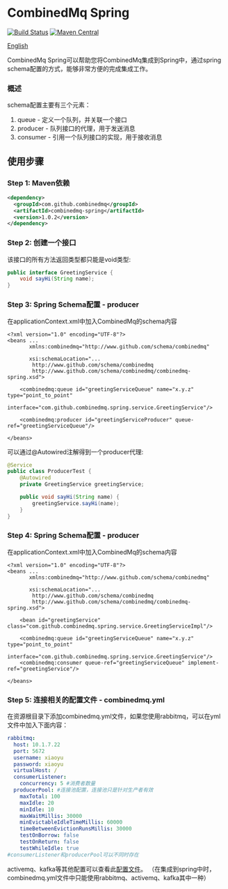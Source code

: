 CombinedMq Spring
========================
[![Build Status](https://travis-ci.com/combinedmq/combinedmq-spring.svg?branch=master)](https://travis-ci.com/combinedmq/combinedmq-spring)
[![Maven Central](https://img.shields.io/maven-central/v/com.github.combinedmq/combinedmq-spring.svg?label=Maven%20Central)](https://search.maven.org/search?q=g:%22com.github.combinedmq%22%20AND%20a:%22combinedmq-spring%22)

[English](https://github.com/combinedmq/combinedmq-spring/blob/v1.0.x/README.md)

CombinedMq Spring可以帮助您将CombinedMq集成到Spring中，通过spring schema配置的方式，能够非常方便的完成集成工作。

### 概述

schema配置主要有三个元素：
1. queue - 定义一个队列，并关联一个接口
2. producer - 队列接口的代理，用于发送消息
3. consumer - 引用一个队列接口的实现，用于接收消息
## 使用步骤
### Step 1: Maven依赖
```xml
<dependency>
  <groupId>com.github.combinedmq</groupId>
  <artifactId>combinedmq-spring</artifactId>
  <version>1.0.2</version>
</dependency>
```
### Step 2: 创建一个接口
该接口的所有方法返回类型都只能是void类型:
```java
public interface GreetingService {
    void sayHi(String name);
}
```
### Step 3: Spring Schema配置 - producer
在applicationContext.xml中加入CombinedMq的schema内容
```
<?xml version="1.0" encoding="UTF-8"?>
<beans ...
       xmlns:combinedmq="http://www.github.com/schema/combinedmq"

       xsi:schemaLocation="...
		http://www.github.com/schema/combinedmq
        http://www.github.com/schema/combinedmq/combinedmq-spring.xsd">

    <combinedmq:queue id="greetingServiceQueue" name="x.y.z" type="point_to_point"
                      interface="com.github.combinedmq.spring.service.GreetingService"/>

    <combinedmq:producer id="greetingServiceProducer" queue-ref="greetingServiceQueue"/>

</beans>
```
可以通过@Autowired注解得到一个producer代理:
```java
@Service
public class ProducerTest {
    @Autowired
    private GreetingService greetingService;

    public void sayHi(String name) {
        greetingService.sayHi(name);
    }
}
```
### Step 4: Spring Schema配置 - producer
在applicationContext.xml中加入CombinedMq的schema内容

```
<?xml version="1.0" encoding="UTF-8"?>
<beans ...
       xmlns:combinedmq="http://www.github.com/schema/combinedmq"

       xsi:schemaLocation="...
		http://www.github.com/schema/combinedmq
        http://www.github.com/schema/combinedmq/combinedmq-spring.xsd">

    <bean id="greetingService" class="com.github.combinedmq.spring.service.GreetingServiceImpl"/>

    <combinedmq:queue id="greetingServiceQueue" name="x.y.z" type="point_to_point"
                      interface="com.github.combinedmq.spring.service.GreetingService"/>
    <combinedmq:consumer queue-ref="greetingServiceQueue" implement-ref="greetingService"/>

</beans>
```
### Step 5: 连接相关的配置文件 - combinedmq.yml
在资源根目录下添加combinedmq.yml文件，如果您使用rabbitmq，可以在yml文件中加入下面内容：
 
```yaml
rabbitmq:
  host: 10.1.7.22
  port: 5672
  username: xiaoyu
  password: xiaoyu
  virtualHost: /
  consumerListener:
    concurrency: 5 #消费者数量
  producerPool: #连接池配置，连接池只是针对生产者有效
    maxTotal: 100
    maxIdle: 20
    minIdle: 10
    maxWaitMillis: 30000
    minEvictableIdleTimeMillis: 60000
    timeBetweenEvictionRunsMillis: 30000
    testOnBorrow: false
    testOnReturn: false
    testWhileIdle: true
#consumerListener和producerPool可以不同时存在
```
activemq、kafka等其他配置可以查看此[配置文件](https://github.com/combinedmq/combinedmq/blob/master/src/test/resources/combinedmq.yml)。
（在集成到spring中时，combinedmq.yml文件中只能使用rabbitmq、activemq、kafka其中一种）